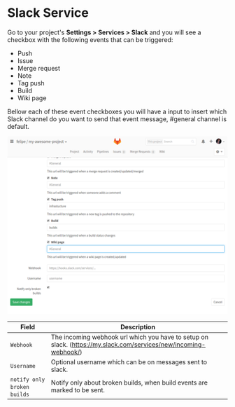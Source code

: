# Slack Service

Go to your project's **Settings > Services > Slack** and you will see a checkbox with the following events that can be triggered:

* Push
* Issue
* Merge request
* Note
* Tag push
* Build
* Wiki page

Bellow each of these event checkboxes you will have a input to insert which Slack channel do you want to send that event message,
#general channel is default.


![Slack configuration](img/slack_configuration.png)


| Field | Description |
| ----- | ----------- |
| `Webhook`   | The incoming webhook url which you have to setup on slack. (https://my.slack.com/services/new/incoming-webhook/) |
| `Username`   | Optional username which can be on messages sent to slack. |
| `notify only broken builds`    | Notify only about broken builds, when build events are marked to be sent.|


